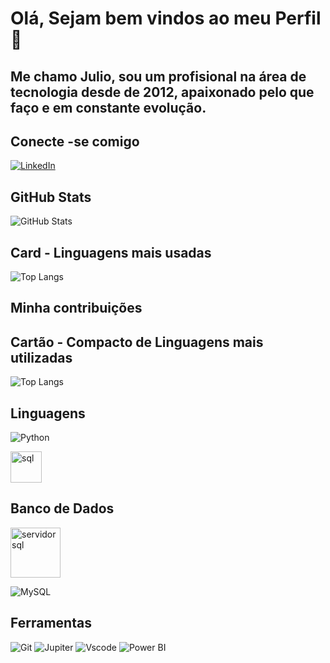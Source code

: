 # Olá, Sejam bem vindos ao meu Perfil 👋

## Me chamo Julio, sou um profisional na área de tecnologia desde de 2012, apaixonado pelo que faço e em constante evolução.


## Conecte -se comigo 

[![LinkedIn](https://img.shields.io/badge/LinkedIn-0077B5?style=for-the-badge&logo=linkedin&logoColor=white)](linkedin.com/in/julio-santana-0b735236)


## GitHub Stats
![GitHub Stats](https://github-readme-stats.vercel.app/api?username=arel18&theme=transparent&bg_color=000&border_color=30A3DC&show_icons=true&icon_color=30A3DC&title_color=E94D5F&text_color=FFF)

## Card - Linguagens mais usadas 

![Top Langs](https://github-readme-stats-git-masterrstaa-rickstaa.vercel.app/api/top-langs/?username=arel18&bg_color=000&border_color=30A3DC&title_color=E94D5F&text_color=FFF)

## Minha contribuições

## Cartão - Compacto de Linguagens mais utilizadas

![Top Langs](https://github-readme-stats-git-masterrstaa-rickstaa.vercel.app/api/top-langs/?username=arel18&layout=compact&bg_color=000&border_color=30A3DC&title_color=E94D5F&text_color=FFF)

## Linguagens 
![Python](https://img.shields.io/badge/python-3670A0?style=for-the-badge&logo=python&logoColor=ffdd54)

<img src="https://cdn-icons-png.flaticon.com/128/2772/2772123.png" loading="lazy" alt="sql " title="sql " width="50" height="50">

## Banco de Dados 
<img src="https://cdn-icons-png.flaticon.com/128/5968/5968364.png" loading="lazy" alt="servidor sql " title="servidor sql " width="80" height="80">

![MySQL](https://img.shields.io/badge/MySQL-00000F?style=for-the-badge&logo=mysql&logoColor=white)


## Ferramentas 
![Git](https://img.shields.io/badge/GIT-E44C30?style=for-the-badge&logo=git&logoColor=white)
![Jupiter](https://img.shields.io/badge/Jupyter%20-696969?style=for-the-badge&logo=Jupyter&logoColor=Jupyter)
![Vscode](https://img.shields.io/badge/Vscode-007ACC?style=for-the-badge&logo=visual-studio-code&logoColor=white)
![Power BI](https://img.shields.io/badge/PowerBI-f3cf18?style=for-the-badge&logo=Power-BI-code&logoColor=#ffff00)
